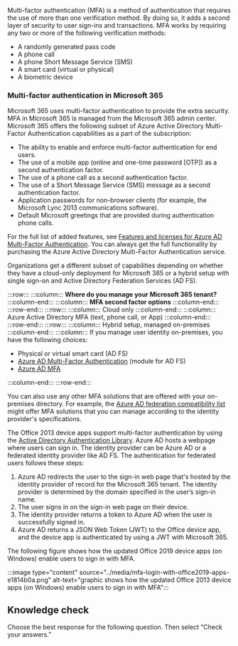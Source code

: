 Multi-factor authentication (MFA) is a method of authentication that requires the use of more than one verification method. By doing so, it adds a second layer of security to user sign-ins and transactions. MFA works by requiring any two or more of the following verification methods:

 -  A randomly generated pass code
 -  A phone call
 -  A phone Short Message Service (SMS)
 -  A smart card (virtual or physical)
 -  A biometric device

### Multi-factor authentication in Microsoft 365

Microsoft 365 uses multi-factor authentication to provide the extra security. MFA in Microsoft 365 is managed from the Microsoft 365 admin center. Microsoft 365 offers the following subset of Azure Active Directory Multi-Factor Authentication capabilities as a part of the subscription:

 -  The ability to enable and enforce multi-factor authentication for end users.
 -  The use of a mobile app (online and one-time password \[OTP\]) as a second authentication factor.
 -  The use of a phone call as a second authentication factor.
 -  The use of a Short Message Service (SMS) message as a second authentication factor.
 -  Application passwords for non-browser clients (for example, the Microsoft Lync 2013 communications software).
 -  Default Microsoft greetings that are provided during authentication phone calls.

For the full list of added features, see [Features and licenses for Azure AD Multi-Factor Authentication](/azure/active-directory/authentication/concept-mfa-licensing?azure-portal=true). You can always get the full functionality by purchasing the Azure Active Directory Multi-Factor Authentication service.

Organizations get a different subset of capabilities depending on whether they have a cloud-only deployment for Microsoft 365 or a hybrid setup with single sign-on and Active Directory Federation Services (AD FS).

:::row:::
  :::column:::
    **Where do you manage your Microsoft 365 tenant?**
  :::column-end:::
  :::column:::
    **MFA second factor options**
  :::column-end:::
:::row-end:::
:::row:::
  :::column:::
    Cloud only
  :::column-end:::
  :::column:::
    Azure Active Directory MFA (text, phone call, or App)
  :::column-end:::
:::row-end:::
:::row:::
  :::column:::
    Hybrid setup, managed on-premises
  :::column-end:::
  :::column:::
    If you manage user identity on-premises, you have the following choices:

 -  Physical or virtual smart card (AD FS)
 -  [Azure AD Multi-Factor Authentication](/windows-server/identity/ad-fs/operations/configure-ad-fs-and-azure-mfa?azure-portal=true) (module for AD FS)
 -  [Azure AD MFA](/azure/active-directory/authentication/concept-mfa-howitworks?azure-portal=true)


  :::column-end:::
:::row-end:::


You can also use any other MFA solutions that are offered with your on-premises directory. For example, the [Azure AD federation compatibility list](/azure/active-directory/hybrid/how-to-connect-fed-compatibility?azure-portal=true) might offer MFA solutions that you can manage according to the identity provider's specifications.

The Office 2013 device apps support multi-factor authentication by using the [Active Directory Authentication Library](https://microsoft.sharepoint.com/sites/knowledgecenter/SitePages/AD-Authentication-Library.aspx?azure-portal=true). Azure AD hosts a webpage where users can sign in. The identity provider can be Azure AD or a federated identity provider like AD FS. The authentication for federated users follows these steps:

1.  Azure AD redirects the user to the sign-in web page that's hosted by the identity provider of record for the Microsoft 365 tenant. The identity provider is determined by the domain specified in the user’s sign-in name.
2.  The user signs in on the sign-in web page on their device.
3.  The identity provider returns a token to Azure AD when the user is successfully signed in.
4.  Azure AD returns a JSON Web Token (JWT) to the Office device app, and the device app is authenticated by using a JWT with Microsoft 365.

The following figure shows how the updated Office 2019 device apps (on Windows) enable users to sign in with MFA.

:::image type="content" source="../media/mfa-login-with-office2019-apps-e1814b0a.png" alt-text="graphic shows how the updated Office 2013 device apps (on Windows) enable users to sign in with MFA":::


## Knowledge check

Choose the best response for the following question. Then select “Check your answers.”